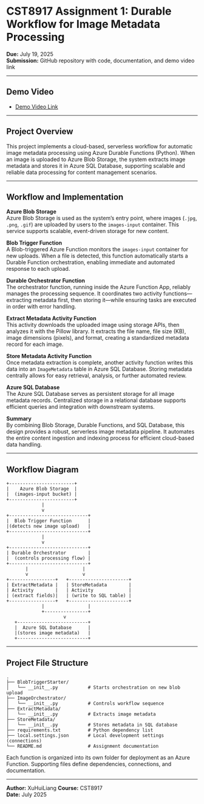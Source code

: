 
# CST8917 Assignment 1: Durable Workflow for Image Metadata Processing

**Due:** July 19, 2025  
**Submission:** GitHub repository with code, documentation, and demo video link

---

## Demo Video

- [Demo Video Link](https://your-youtube-demo-link-here)

---

## Project Overview

This project implements a cloud-based, serverless workflow for automatic image metadata processing using Azure Durable Functions (Python). When an image is uploaded to Azure Blob Storage, the system extracts image metadata and stores it in Azure SQL Database, supporting scalable and reliable data processing for content management scenarios.

---

## Workflow and Implementation

**Azure Blob Storage**  
Azure Blob Storage is used as the system’s entry point, where images (`.jpg`, `.png`, `.gif`) are uploaded by users to the `images-input` container. This service supports scalable, event-driven storage for new content.

**Blob Trigger Function**  
A Blob-triggered Azure Function monitors the `images-input` container for new uploads. When a file is detected, this function automatically starts a Durable Function orchestration, enabling immediate and automated response to each upload.

**Durable Orchestrator Function**  
The orchestrator function, running inside the Azure Function App, reliably manages the processing sequence. It coordinates two activity functions—extracting metadata first, then storing it—while ensuring tasks are executed in order with error handling.

**Extract Metadata Activity Function**  
This activity downloads the uploaded image using storage APIs, then analyzes it with the Pillow library. It extracts the file name, file size (KB), image dimensions (pixels), and format, creating a standardized metadata record for each image.

**Store Metadata Activity Function**  
Once metadata extraction is complete, another activity function writes this data into an `ImageMetadata` table in Azure SQL Database. Storing metadata centrally allows for easy retrieval, analysis, or further automated review.

**Azure SQL Database**  
The Azure SQL Database serves as persistent storage for all image metadata records. Centralized storage in a relational database supports efficient queries and integration with downstream systems.

**Summary**  
By combining Blob Storage, Durable Functions, and SQL Database, this design provides a robust, serverless image metadata pipeline. It automates the entire content ingestion and indexing process for efficient cloud-based data handling.

---

## Workflow Diagram

```
+------------------------+
|    Azure Blob Storage  |
|  (images-input bucket) |
+------------------------+
             |
             v
+-----------------------------+
|  Blob Trigger Function      |
|(detects new image upload)   |
+-----------------------------+
             |
             v
+-----------------------------+
| Durable Orchestrator        |
|  (controls processing flow) |
+-----------------------------+
       |                    |
       v                    v
+-----------------+   +----------------------+
| ExtractMetadata |   | StoreMetadata        |
| Activity        |   | Activity             |
| (extract fields)|   | (write to SQL table) |
+-----------------+   +----------------------+
             |                |
             +----------------+
                     v
   +--------------------------+
   |  Azure SQL Database      |
   |(stores image metadata)   |
   +--------------------------+
```

---

## Project File Structure

```
.
├── BlobTriggerStarter/
│   └── __init__.py           # Starts orchestration on new blob upload
├── ImageOrchestrator/
│   └── __init__.py           # Controls workflow sequence
├── ExtractMetadata/
│   └── __init__.py           # Extracts image metadata
├── StoreMetadata/
│   └── __init__.py           # Stores metadata in SQL database
├── requirements.txt          # Python dependency list
├── local.settings.json       # Local development settings (connections)
└── README.md                 # Assignment documentation
```

Each function is organized into its own folder for deployment as an Azure Function. Supporting files define dependencies, connections, and documentation.

---

**Author:** XuHuiLiang
**Course:** CST8917  
**Date:** July 2025
```